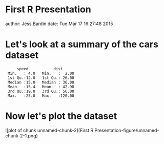 First R Presentation
===
author: Jess Bardin
date: Tue Mar 17 16:27:48 2015

Let's look at a summary of the cars dataset
========================================================


```
     speed           dist       
 Min.   : 4.0   Min.   :  2.00  
 1st Qu.:12.0   1st Qu.: 26.00  
 Median :15.0   Median : 36.00  
 Mean   :15.4   Mean   : 42.98  
 3rd Qu.:19.0   3rd Qu.: 56.00  
 Max.   :25.0   Max.   :120.00  
```

Now let's plot the dataset
========================================================

![plot of chunk unnamed-chunk-2](First R Presentation-figure/unnamed-chunk-2-1.png) 
